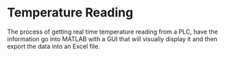 # Temperature Reading
 The process of getting real time temperature reading from a PLC, have the information go into MATLAB with a GUI that will visually display it and then export the data into an Excel file.
